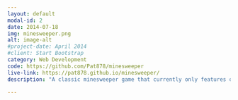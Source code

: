 ```yaml
---
layout: default
modal-id: 2
date: 2014-07-18
img: minesweeper.png
alt: image-alt
#project-date: April 2014
#client: Start Bootstrap
category: Web Development
code: https://github.com/Pat878/minesweeper
live-link: https://pat878.github.io/minesweeper/
description: "A classic minesweeper game that currently only features one level: easy. Can you find all of the mines?"

---
```

